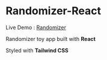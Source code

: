 # Randomizer-React

Live Demo : [Randomizer](https://quizzical-leavitt-2a41f5.netlify.app/)

Randomizer toy app built with **React**

Styled with **Tailwind CSS**
